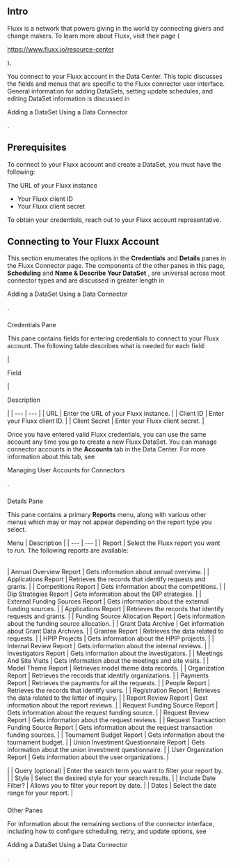 

Intro
-------

Fluxx is a network that powers giving in the world by connecting givers and change makers. To learn more about Fluxx, visit their page (

https://www.fluxx.io/resource-center

).


 You connect to your Fluxx account in the Data Center. This topic discusses the fields and menus that are specific to the Fluxx connector user interface. General information for adding DataSets, setting update schedules, and editing DataSet information is discussed in

Adding a DataSet Using a Data Connector

.


 Prerequisites
---------------

To connect to your Fluxx account and create a DataSet, you must have the following:

 The URL of your Fluxx instance
* Your Fluxx client ID
* Your Fluxx client secret

To obtain your credentials, reach out to your Fluxx account representative.


 Connecting to Your Fluxx Account
----------------------------------


 This section enumerates the options in the
 **Credentials**
 and
 **Details**
 panes in the Fluxx Connector page. The components of the other panes in this page,
 **Scheduling**
 and
 **Name & Describe Your DataSet**
 , are universal across most connector types and are discussed in greater length in

Adding a DataSet Using a Data Connector

.


###

Credentials Pane


 This pane contains fields for entering credentials to connect to your Fluxx account. The following table describes what is needed for each field:


|

Field

|

Description

|
| --- | --- |
|
 URL
  |
 Enter the URL of your Fluxx instance.
  |
|
 Client ID
  |
 Enter your Fluxx client ID.
  |
|
 Client Secret
  |
 Enter your Fluxx client secret.
  |


 Once you have entered valid Fluxx credentials, you can use the same account any time you go to create a new Fluxx DataSet. You can manage connector accounts in the
 **Accounts**
 tab in the Data Center. For more information about this tab, see

Managing User Accounts for Connectors

.


###
 Details Pane

This pane contains a primary
 **Reports**
 menu, along with various other menus which may or may not appear depending on the report type you select.


 Menu
  |
 Description
  |
| --- | --- |
|
 Report
  |
 Select the Fluxx report you want to run. The following reports are available:


|  |  |
| --- | --- |
|
 Annual Overview Report
  |
 Gets information about annual overview.
  |
|
 Applications Report
  |
 Retrieves the records that identify requests and grants.
  |
|
 Competitions Report
  |
 Gets information about the competitions.
  |
|
 Dip Strategies Report
  |
 Gets information about the DIP strategies.
  |
|
 External Funding Sources Report
  |
 Gets information about the external funding sources.
  |
|
 Applications Report
  |
 Retrieves the records that identify requests and grants.
  |
|
 Funding Source Allocation Report
  |
 Gets information about the funding source allocation.
  |
|
 Grant Data Archive
  |
 Get information about Grant Data Archives.
  |
|
 Grantee Report
  |
 Retrieves the data related to requests.
  |
|
 HPIP Projects
  |
 Gets information about the HPIP projects.
  |
|
 Internal Review Report
  |
 Gets information about the internal reviews.
  |
|
 Investigators Report
  |
 Gets information about the investigators.
  |
|
 Meetings And Site Visits
  |
 Gets information about the meetings and site visits.
  |
|
 Model Theme Report
  |
 Retrieves model theme data records.
  |
|
 Organization Report
  |
 Retrieves the records that identify organizations.
  |
|
 Payments Report
  |
 Retrieves the payments for all the requests.
  |
|
 People Report
  |
 Retrieves the records that identify users.
  |
|
 Registration Report
  |
 Retrieves the data related to the letter of inquiry.
  |
|
 Report Review Report
  |
 Gest information about the report reviews.
  |
|
 Request Funding Source Report
  |
 Gets information about the request funding source.
  |
|
 Request Review Report
  |
 Gets information about the request reviews.
  |
|
 Request Transaction Funding Source Report
  |
 Gets information about the request transaction funding sources.
  |
|
 Tournament Budget Report
  |
 Gets information about the tournament budget.
  |
|
 Union Investment Questionnaire Report
  |
 Gets information about the union investment questionnaire.
  |
|
 User Organization Report
  |
 Gets information about the user organizations.
  |

|
|
 Query (optional)
  |
 Enter the search term you want to filter your report by.
  |
|
 Style
  |
 Select the desired style for your search results.
  |
|
 Include Date Filter?
  |
 Allows you to filter your report by date.
  |
|
 Dates
  |
 Select the date range for your report.
  |


###
 Other Panes

For information about the remaining sections of the connector interface, including how to configure scheduling, retry, and update options, see

Adding a DataSet Using a Data Connector

.

